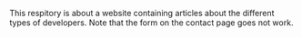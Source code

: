 This respitory is about a website containing articles about the different types of developers. Note that the form on the contact page goes not work. 
